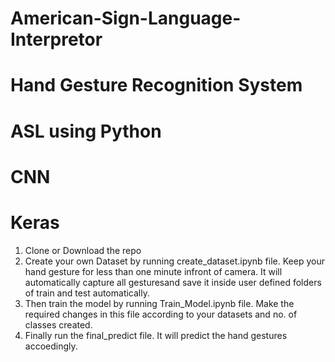 # American-Sign-Language-Interpretor
# Hand Gesture Recognition System
# ASL using Python
# CNN
# Keras
1. Clone or Download the repo
2. Create your own Dataset by running create_dataset.ipynb file. Keep your hand gesture for less than one minute infront of camera. 
   It will automatically capture all gesturesand save it inside user defined folders of train and test automatically.
3. Then train the model by running Train_Model.ipynb file. Make the required changes in this file according to your datasets and no. of classes created.
4. Finally run the final_predict file. It will predict the hand gestures accoedingly.
